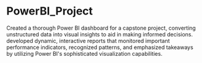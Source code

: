 # PowerBI_Project
Created a thorough Power BI dashboard for a capstone project, converting unstructured data into visual insights to aid in making informed decisions. developed dynamic, interactive reports that monitored important performance indicators, recognized patterns, and emphasized takeaways by utilizing Power BI's sophisticated visualization capabilities.
